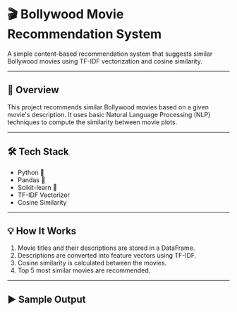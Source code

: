 # 🎬 Bollywood Movie Recommendation System

A simple content-based recommendation system that suggests similar Bollywood movies using TF-IDF vectorization and cosine similarity.

---

## 📌 Overview

This project recommends similar Bollywood movies based on a given movie's description. It uses basic Natural Language Processing (NLP) techniques to compute the similarity between movie plots.

---

## 🛠️ Tech Stack

- Python 🐍  
- Pandas 🐼  
- Scikit-learn 🧠  
- TF-IDF Vectorizer  
- Cosine Similarity

---

## 💡 How It Works

1. Movie titles and their descriptions are stored in a DataFrame.
2. Descriptions are converted into feature vectors using TF-IDF.
3. Cosine similarity is calculated between the movies.
4. Top 5 most similar movies are recommended.

---

## ▶️ Sample Output

